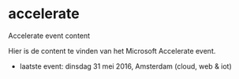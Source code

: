 # accelerate
Accelerate event content

Hier is de content te vinden van het Microsoft Accelerate event.
- laatste event: dinsdag 31 mei 2016, Amsterdam (cloud, web & iot)

